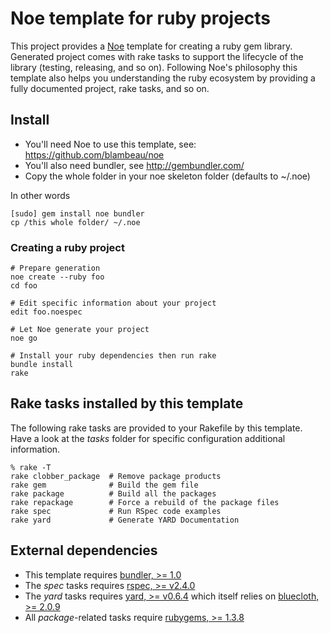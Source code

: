 # Noe template for ruby projects

This project provides a [Noe](https://github.com/blambeau/noe) template for creating a 
ruby gem library. Generated project comes with rake tasks to support the lifecycle of 
the library (testing, releasing, and so on). Following Noe's philosophy this template 
also helps you understanding the ruby ecosystem by providing a fully documented project,
rake tasks, and so on.

## Install

* You'll need Noe to use this template, see: https://github.com/blambeau/noe
* You'll also need bundler, see http://gembundler.com/
* Copy the whole folder in your noe skeleton folder (defaults to ~/.noe)

In other words

    [sudo] gem install noe bundler
    cp /this whole folder/ ~/.noe

### Creating a ruby project

    # Prepare generation
    noe create --ruby foo
    cd foo
    
    # Edit specific information about your project
    edit foo.noespec
    
    # Let Noe generate your project
    noe go
    
    # Install your ruby dependencies then run rake 
    bundle install
    rake
    
## Rake tasks installed by this template

The following rake tasks are provided to your Rakefile by this template. Have a look at the 
_tasks_ folder for specific configuration additional information. 

    % rake -T
    rake clobber_package  # Remove package products
    rake gem              # Build the gem file
    rake package          # Build all the packages
    rake repackage        # Force a rebuild of the package files
    rake spec             # Run RSpec code examples
    rake yard             # Generate YARD Documentation
    
## External dependencies

* This template requires [bundler, >= 1.0](http://gembundler.com/)
* The _spec_ tasks requires [rspec, >= v2.4.0](http://relishapp.com/rspec)
* The _yard_ tasks requires [yard,  >= v0.6.4](http://yardoc.org/) which itself relies on
  [bluecloth, >= 2.0.9](http://deveiate.org/projects/BlueCloth)
* All _package_-related tasks require [rubygems, >= 1.3.8](http://docs.rubygems.org/)